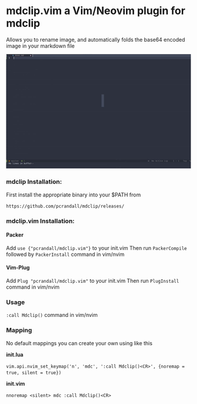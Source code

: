 # mdclip.vim a Vim/Neovim plugin for mdclip

Allows you to rename image, and automatically folds the base64 encoded image in your markdown file

![demo gif](assets/demo.gif)

### mdclip Installation:

First install the appropriate binary into your $PATH from

    https://github.com/pcrandall/mdclip/releases/


### mdclip.vim Installation:

#### Packer

Add `use {"pcrandall/mdclip.vim"}` to your init.vim Then run `PackerCompile` followed by `PackerInstall` command in vim/nvim

#### Vim-Plug

Add `Plug "pcrandall/mdclip.vim"` to your init.vim Then run `PlugInstall` command in vim/nvim

### Usage

`:call Mdclip()` command in vim/nvim


### Mapping

No default mappings you can create your own using like this

**init.lua**

`vim.api.nvim_set_keymap('n', 'mdc', ':call Mdclip()<CR>', {noremap = true, silent = true})`

**init.vim**

`nnoremap <silent> mdc :call Mdclip()<CR>`

